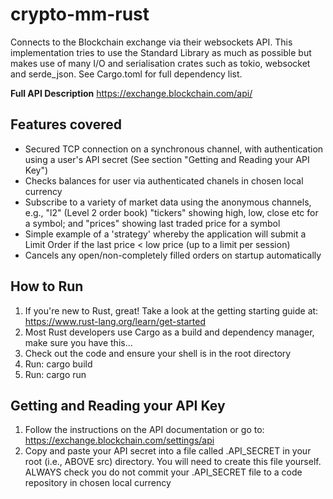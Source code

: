 # crypto-mm-rust

Connects to the Blockchain exchange via their websockets API.
This implementation tries to use the Standard Library as much as possible but makes use of many I/O and serialisation crates such as tokio, websocket and serde_json. See Cargo.toml for full dependency list.

**Full API Description** https://exchange.blockchain.com/api/


## Features covered
* Secured TCP connection on a synchronous channel, with authentication using a user's API secret (See section "Getting and Reading your API Key")
* Checks balances for user via authenticated chanels in chosen local currency
* Subscribe to a variety of market data using the anonymous channels, e.g., "l2" (Level 2 order book) "tickers" showing high, low, close etc for a symbol; and "prices" showing last traded price for a symbol
* Simple example of a 'strategy' whereby the application will submit a Limit Order if the last price < low price (up to a limit per session)
* Cancels any open/non-completely filled orders on startup automatically


## How to Run
1. If you're new to Rust, great! Take a look at the getting starting guide at: https://www.rust-lang.org/learn/get-started
2. Most Rust developers use Cargo as a build and dependency manager, make sure you have this...
3. Check out the code and ensure your shell is in the root directory
4. Run: cargo build
5. Run: cargo run

## Getting and Reading your API Key
1. Follow the instructions on the API documentation or go to: https://exchange.blockchain.com/settings/api
2. Copy and paste your API secret into a file called .API_SECRET in your root (i.e., ABOVE src) directory. You will need to create this file yourself. ALWAYS check you do not commit your .API_SECRET file to a code repository in chosen local currency